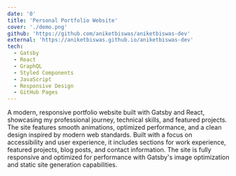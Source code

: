 ```yaml
---
date: '0'
title: 'Personal Portfolio Website'
cover: './demo.png'
github: 'https://github.com/aniketbiswas/aniketbiswas-dev'
external: 'https://aniketbiswas.github.io/aniketbiswas-dev'
tech:
  - Gatsby
  - React
  - GraphQL
  - Styled Components
  - JavaScript
  - Responsive Design
  - GitHub Pages
---
```


A modern, responsive portfolio website built with Gatsby and React, showcasing my professional journey, technical skills, and featured projects. The site features smooth animations, optimized performance, and a clean design inspired by modern web standards. Built with a focus on accessibility and user experience, it includes sections for work experience, featured projects, blog posts, and contact information. The site is fully responsive and optimized for performance with Gatsby's image optimization and static site generation capabilities.
